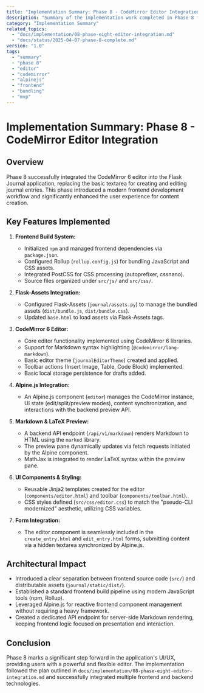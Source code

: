 ```yaml
---
title: "Implementation Summary: Phase 8 - CodeMirror Editor Integration"
description: "Summary of the implementation work completed in Phase 8 for the Flask Journal MVP, focusing on the integration of the CodeMirror 6 editor."
category: "Implementation Summary"
related_topics:
  - "docs/implementation/08-phase-eight-editor-integration.md"
  - "docs/status/2025-04-07-phase-8-complete.md"
version: "1.0"
tags:
  - "summary"
  - "phase 8"
  - "editor"
  - "codemirror"
  - "alpinejs"
  - "frontend"
  - "bundling"
  - "mvp"
---
```


# Implementation Summary: Phase 8 - CodeMirror Editor Integration

## Overview

Phase 8 successfully integrated the CodeMirror 6 editor into the Flask Journal application, replacing the basic textarea for creating and editing journal entries. This phase introduced a modern frontend development workflow and significantly enhanced the user experience for content creation.

## Key Features Implemented

1.  **Frontend Build System:**
    *   Initialized `npm` and managed frontend dependencies via `package.json`.
    *   Configured Rollup (`rollup.config.js`) for bundling JavaScript and CSS assets.
    *   Integrated PostCSS for CSS processing (autoprefixer, cssnano).
    *   Source files organized under `src/js/` and `src/css/`.

2.  **Flask-Assets Integration:**
    *   Configured Flask-Assets (`journal/assets.py`) to manage the bundled assets (`dist/bundle.js`, `dist/bundle.css`).
    *   Updated `base.html` to load assets via Flask-Assets tags.

3.  **CodeMirror 6 Editor:**
    *   Core editor functionality implemented using CodeMirror 6 libraries.
    *   Support for Markdown syntax highlighting (`@codemirror/lang-markdown`).
    *   Basic editor theme (`journalEditorTheme`) created and applied.
    *   Toolbar actions (Insert Image, Table, Code Block) implemented.
    *   Basic local storage persistence for drafts added.

4.  **Alpine.js Integration:**
    *   An Alpine.js component (`editor`) manages the CodeMirror instance, UI state (edit/split/preview modes), content synchronization, and interactions with the backend preview API.

5.  **Markdown & LaTeX Preview:**
    *   A backend API endpoint (`/api/v1/markdown`) renders Markdown to HTML using the `marked` library.
    *   The preview pane dynamically updates via fetch requests initiated by the Alpine component.
    *   MathJax is integrated to render LaTeX syntax within the preview pane.

6.  **UI Components & Styling:**
    *   Reusable Jinja2 templates created for the editor (`components/editor.html`) and toolbar (`components/toolbar.html`).
    *   CSS styles defined (`src/css/editor.css`) to match the "pseudo-CLI modernized" aesthetic, utilizing CSS variables.

7.  **Form Integration:**
    *   The editor component is seamlessly included in the `create_entry.html` and `edit_entry.html` forms, submitting content via a hidden textarea synchronized by Alpine.js.

## Architectural Impact

*   Introduced a clear separation between frontend source code (`src/`) and distributable assets (`journal/static/dist/`).
*   Established a standard frontend build pipeline using modern JavaScript tools (npm, Rollup).
*   Leveraged Alpine.js for reactive frontend component management without requiring a heavy framework.
*   Created a dedicated API endpoint for server-side Markdown rendering, keeping frontend logic focused on presentation and interaction.

## Conclusion

Phase 8 marks a significant step forward in the application's UI/UX, providing users with a powerful and flexible editor. The implementation followed the plan outlined in `docs/implementation/08-phase-eight-editor-integration.md` and successfully integrated multiple frontend and backend technologies.